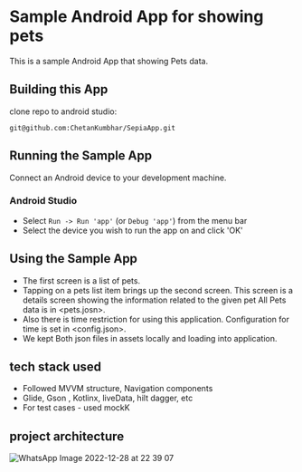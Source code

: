 Sample Android App for showing pets
=============================

This is a sample Android App that showing Pets data.

## Building this App

 clone repo to android studio:

`git@github.com:ChetanKumbhar/SepiaApp.git`

## Running the Sample App

Connect an Android device to your development machine.

### Android Studio

* Select `Run -> Run 'app'` (or `Debug 'app'`) from the menu bar
* Select the device you wish to run the app on and click 'OK'


## Using the Sample App

* The first screen is a list of pets.
* Tapping on a pets list item brings up the second screen. This screen is a details screen showing the information related to the given pet
All Pets data is in <pets.josn>. 
* Also there is time restriction for using this application. Configuration for time is set in <config.json>. 
* We kept Both json files in assets locally and loading into application.

## tech stack used 
* Followed MVVM structure, Navigation components
* Glide, Gson , Kotlinx, liveData, hilt dagger, etc
* For test cases - used mockK


## project architecture

![WhatsApp Image 2022-12-28 at 22 39 07](https://user-images.githubusercontent.com/55182041/209893403-87bad235-ba91-4922-9f38-f2990598a1a6.jpeg)




